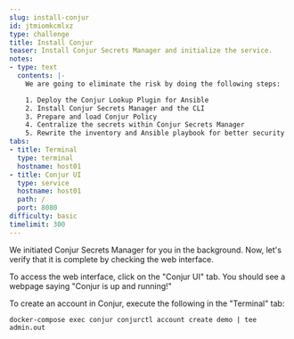 ```yaml
---
slug: install-conjur
id: jtmiomkcmlxz
type: challenge
title: Install Conjur
teaser: Install Conjur Secrets Manager and initialize the service.
notes:
- type: text
  contents: |-
    We are going to eliminate the risk by doing the following steps:

    1. Deploy the Conjur Lookup Plugin for Ansible
    2. Install Conjur Secrets Manager and the CLI
    3. Prepare and load Conjur Policy
    4. Centralize the secrets within Conjur Secrets Manager
    5. Rewrite the inventory and Ansible playbook for better security
tabs:
- title: Terminal
  type: terminal
  hostname: host01
- title: Conjur UI
  type: service
  hostname: host01
  path: /
  port: 8080
difficulty: basic
timelimit: 300
---
```

We initiated Conjur Secrets Manager for you in the background. Now, let's verify that it is complete by checking the web interface.

To access the web interface, click on the "Conjur UI" tab. You should see a webpage saying "Conjur is up and running!"

To create an account in Conjur, execute the following in the "Terminal" tab:
```
docker-compose exec conjur conjurctl account create demo | tee admin.out
```